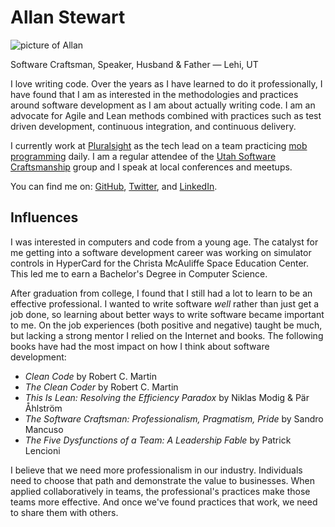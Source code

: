 # Allan Stewart
<img class="headshot" src="/img/allan.jpg" alt="picture of Allan">
<p class="subtitle">Software Craftsman, Speaker, Husband &amp; Father &mdash; Lehi, UT</p>

I love writing code.
Over the years as I have learned to do it professionally, I have found that I am as interested in the
methodologies and practices around software development as I am about actually writing code.
I am an advocate for Agile and Lean methods combined with practices such as test driven development,
continuous integration, and continuous delivery.

I currently work at [Pluralsight](https://www.pluralsight.com) as the tech lead on a team
practicing [mob programming](http://mobprogramming.org) daily.
I am a regular attendee of the [Utah Software Craftsmanship](http://utahsc.org/) group
and I speak at local conferences and meetups.

You can find me on:
[GitHub](https://github.com/allan-stewart),
[Twitter](https://twitter.com/allancodes),
and [LinkedIn](https://www.linkedin.com/in/allan-stewart-0661368/).


## Influences
I was interested in computers and code from a young age.
The catalyst for me getting into a software development career was working on simulator
controls in HyperCard for the Christa McAuliffe Space Education Center.
This led me to earn a Bachelor's Degree in Computer Science.

After graduation from college, I found that I still had a lot to learn to be an effective professional.
I wanted to write software _well_ rather than just get a job done,
so learning about better ways to write software became important to me.
On the job experiences (both positive and negative) taught be much,
but lacking a strong mentor I relied on the Internet and books.
The following books have had the most impact on how I think about software development:

* _Clean Code_ by Robert C. Martin
* _The Clean Coder_ by Robert C. Martin
* _This Is Lean: Resolving the Efficiency Paradox_ by Niklas Modig &amp; Pär Åhlström
* _The Software Craftsman: Professionalism, Pragmatism, Pride_ by Sandro Mancuso
* _The Five Dysfunctions of a Team: A Leadership Fable_ by Patrick Lencioni

I believe that we need more professionalism in our industry.
Individuals need to choose that path and demonstrate the value to businesses.
When applied collaboratively in teams, the professional's practices make those teams more effective.
And once we've found practices that work, we need to share them with others.
